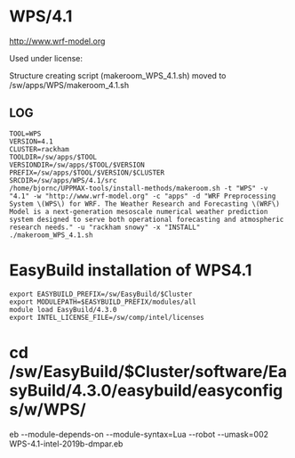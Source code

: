 WPS/4.1
========================

<http://www.wrf-model.org>

Used under license:


Structure creating script (makeroom_WPS_4.1.sh) moved to /sw/apps/WPS/makeroom_4.1.sh

LOG
---

    TOOL=WPS
    VERSION=4.1
    CLUSTER=rackham
    TOOLDIR=/sw/apps/$TOOL
    VERSIONDIR=/sw/apps/$TOOL/$VERSION
    PREFIX=/sw/apps/$TOOL/$VERSION/$CLUSTER
    SRCDIR=/sw/apps/WPS/4.1/src
    /home/bjornc/UPPMAX-tools/install-methods/makeroom.sh -t "WPS" -v "4.1" -w "http://www.wrf-model.org" -c "apps" -d "WRF Preprocessing System \(WPS\) for WRF. The Weather Research and Forecasting \(WRF\) Model is a next-generation mesoscale numerical weather prediction system designed to serve both operational forecasting and atmospheric research needs." -u "rackham snowy" -x "INSTALL" 
    ./makeroom_WPS_4.1.sh

# EasyBuild installation of WPS4.1

    export EASYBUILD_PREFIX=/sw/EasyBuild/$Cluster
    export MODULEPATH=$EASYBUILD_PREFIX/modules/all
    module load EasyBuild/4.3.0
    export INTEL_LICENSE_FILE=/sw/comp/intel/licenses

#   cd /sw/EasyBuild/$Cluster/software/EasyBuild/4.3.0/easybuild/easyconfigs/w/WPS/
   eb --module-depends-on --module-syntax=Lua --robot --umask=002 WPS-4.1-intel-2019b-dmpar.eb


